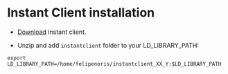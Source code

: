 
# Instant Client installation

* [Download](https://www.oracle.com/technetwork/database/database-technologies/instant-client/downloads/index.html) instant client.

* Unzip and add `instantclient` folder to your LD_LIBRARY_PATH:

```
export LD_LIBRARY_PATH=/home/felipenoris/instantclient_XX_Y:$LD_LIBRARY_PATH
```

